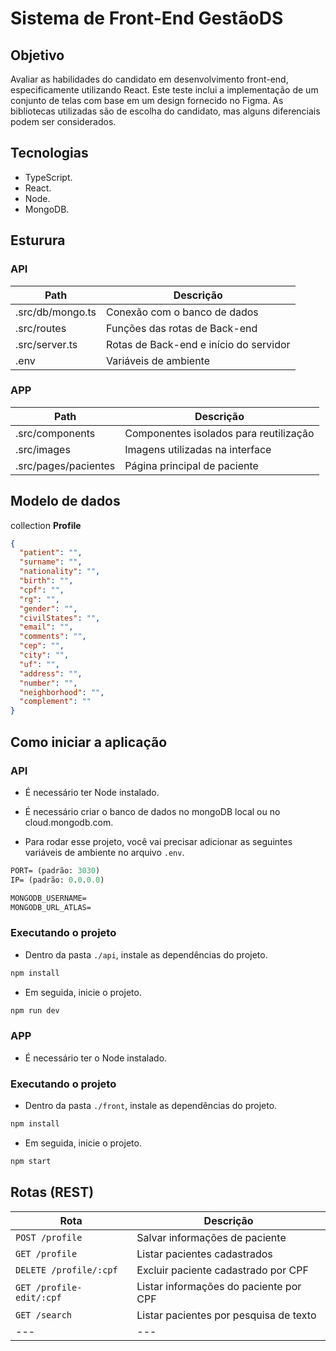 # Sistema de Front-End GestãoDS

## Objetivo
Avaliar as habilidades do candidato em desenvolvimento front-end, especificamente utilizando React. Este teste inclui a implementação de um conjunto de telas com base em um design fornecido no Figma. As bibliotecas utilizadas são de escolha do candidato, mas alguns diferenciais podem ser considerados.

## Tecnologias 
- TypeScript.
- React.
- Node.
- MongoDB.

## Esturura 
### API
| Path                | Descrição                                      
| ------------------- | ---------------------------------------------- 
| .src/db/mongo.ts    | Conexão com o banco de dados                   
| .src/routes         | Funções das rotas de Back-end                   
| .src/server.ts      | Rotas de Back-end e início do servidor          
| .env                | Variáveis de ambiente                          
            

### APP
| Path | Descrição                               
| -------------------- | --------------------------------------- 
| .src/components      | Componentes isolados para reutilização           
| .src/images          | Imagens utilizadas na interface  
| .src/pages/pacientes | Página principal de paciente                  


## Modelo de dados

collection **Profile**
```json
{
  "patient": "",
  "surname": "",
  "nationality": "",
  "birth": "",
  "cpf": "",
  "rg": "",
  "gender": "",
  "civilStates": "",
  "email": "",
  "comments": "",
  "cep": "",
  "city": "",
  "uf": "",
  "address": "",
  "number": "",
  "neighborhood": "",
  "complement": ""
}
```
## Como iniciar a aplicação
### API
- É necessário ter Node instalado.
- É necessário criar o banco de dados no mongoDB local ou no cloud.mongodb.com.

- Para rodar esse projeto, você vai precisar adicionar as seguintes variáveis de ambiente no arquivo `.env`.
```cl
PORT= (padrão: 3030)
IP= (padrão: 0.0.0.0)

MONGODB_USERNAME=
MONGODB_URL_ATLAS=
```

### Executando o projeto
- Dentro da pasta `./api`, instale as dependências do projeto.

```cl
npm install
```

- Em seguida, inicie o projeto.

```cl
npm run dev
```
### APP
- É necessário ter o Node instalado.

### Executando o projeto
- Dentro da pasta `./front`, instale as dependências do projeto.

```cl
npm install
```

- Em seguida, inicie o projeto.

```cl
npm start
```

## Rotas (REST)
| Rota | Descrição |
| --- | --- |
| `POST /profile` | Salvar informações de paciente |
| `GET /profile` | Listar pacientes cadastrados |
| `DELETE /profile/:cpf` | Excluir paciente cadastrado por CPF |
| `GET /profile-edit/:cpf` | Listar informações do paciente por CPF |
| `GET /search` | Listar pacientes por pesquisa de texto |
| --- | --- |
